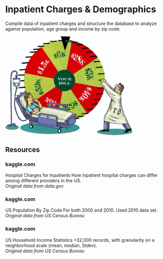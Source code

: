 # Inpatient Charges & Demographics
Compile data of inpatient charges and structure the database to analyze against population, age group and income by zip code.<br/>

<img src="image.png" alt="drawing" width="400"/> <br/>

## Resources
### kaggle.com

Hospital Charges for Inpatients
How inpatient hospital charges can differ among different providers in the US. <br/>
_Original data from data.gov_

### kaggle.com
US Population By Zip Code
For both 2000 and 2010. Used 2010 data set. <br/>
_Original data from US Census Bureau_


### kaggle.com
US Household Income Statistics
+32,000 records, with granularity on a neighborhood scale (mean, median, Stdev). <br/>
_Original data from US Census Bureau_
